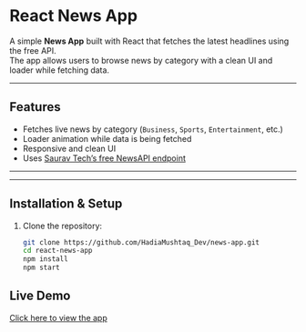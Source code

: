 #  React News App

A simple **News App** built with React that fetches the latest headlines using the free API.  
The app allows users to browse news by category with a clean UI and loader while fetching data.

---

##  Features

-  Fetches live news by category (`Business`, `Sports`, `Entertainment`, etc.)
- Loader animation while data is being fetched
- Responsive and clean UI
-  Uses [Saurav Tech’s free NewsAPI endpoint](https://saurav.tech/NewsAPI/)  

---


---

##  Installation & Setup

1. Clone the repository:
   ```bash
   git clone https://github.com/HadiaMushtaq_Dev/news-app.git
   cd react-news-app
   npm install
   npm start
## Live Demo

 [Click here to view the app](https://HadiaMushtaq-Dev.github.io/news-app/)  


